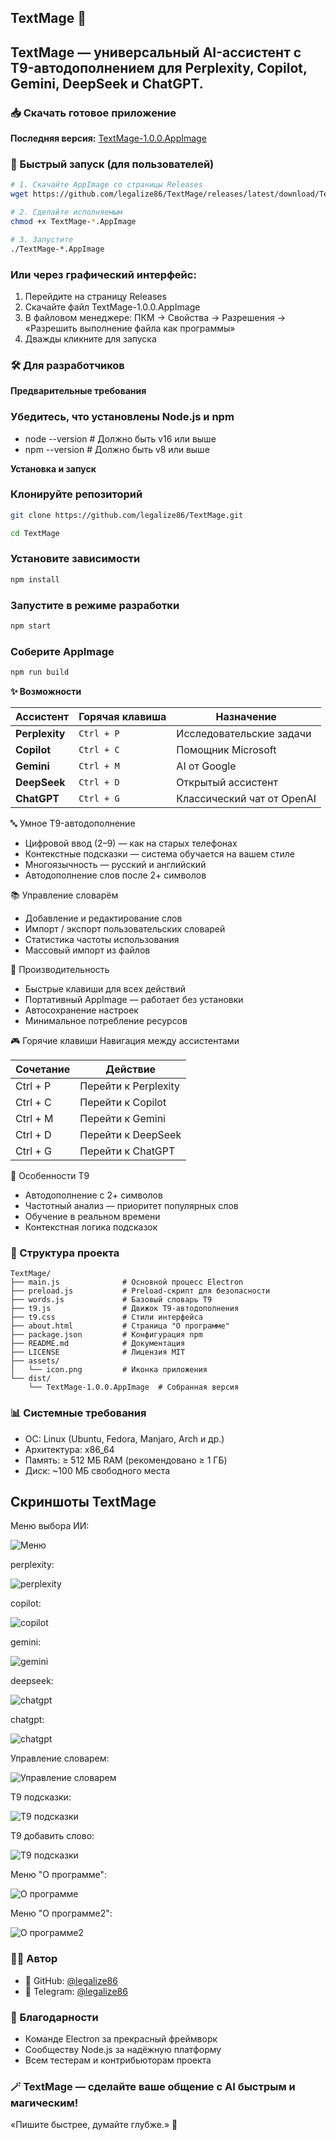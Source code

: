 ## TextMage 🔮
**TextMage** — универсальный AI-ассистент с T9-автодополнением для **Perplexity**, **Copilot**, **Gemini**, **DeepSeek** и **ChatGPT**.
---

### 📥 Скачать готовое приложение
**Последняя версия:** [TextMage-1.0.0.AppImage](https://github.com/legalize86/TextMage/releases/latest)

### 🚀 Быстрый запуск (для пользователей)
```bash
# 1. Скачайте AppImage со страницы Releases
wget https://github.com/legalize86/TextMage/releases/latest/download/TextMage-1.0.0.AppImage
```
```bash
# 2. Сделайте исполняемым
chmod +x TextMage-*.AppImage
```
```bash
# 3. Запустите
./TextMage-*.AppImage
```
### Или через графический интерфейс:

1. Перейдите на страницу Releases
2. Скачайте файл TextMage-1.0.0.AppImage
3. В файловом менеджере: ПКМ → Свойства → Разрешения → «Разрешить выполнение файла как программы»
4. Дважды кликните для запуска

### 🛠️ Для разработчиков
**Предварительные требования**
### Убедитесь, что установлены Node.js и npm
- node --version  # Должно быть v16 или выше
- npm --version   # Должно быть v8 или выше

**Установка и запуск**
### Клонируйте репозиторий
```bash
git clone https://github.com/legalize86/TextMage.git
```
```bash
cd TextMage
```
### Установите зависимости
```bash
npm install
```
### Запустите в режиме разработки
```bash
npm start
```
### Соберите AppImage
```bash
npm run build
```
**✨ Возможности**

| Ассистент      | Горячая клавиша | Назначение                 |
| -------------- | --------------- | -------------------------- |
| **Perplexity** | `Ctrl + P`      | Исследовательские задачи   |
| **Copilot**    | `Ctrl + C`      | Помощник Microsoft         |
| **Gemini**     | `Ctrl + M`      | AI от Google               |
| **DeepSeek**   | `Ctrl + D`      | Открытый ассистент         |
| **ChatGPT**    | `Ctrl + G`      | Классический чат от OpenAI |


🔤 Умное T9-автодополнение

- Цифровой ввод (2–9) — как на старых телефонах
- Контекстные подсказки — система обучается на вашем стиле
- Многоязычность — русский и английский
- Автодополнение слов после 2+ символов

📚 Управление словарём

- Добавление и редактирование слов
- Импорт / экспорт пользовательских словарей
- Статистика частоты использования
- Массовый импорт из файлов

🎯 Производительность

- Быстрые клавиши для всех действий
- Портативный AppImage — работает без установки
- Автосохранение настроек
- Минимальное потребление ресурсов

🎮 Горячие клавиши
Навигация между ассистентами

| Сочетание | Действие             |
| --------- | -------------------- |
| Ctrl + P  | Перейти к Perplexity |
| Ctrl + C  | Перейти к Copilot    |
| Ctrl + M  | Перейти к Gemini     |
| Ctrl + D  | Перейти к DeepSeek   |
| Ctrl + G  | Перейти к ChatGPT    |

🔮 Особенности T9

- Автодополнение с 2+ символов
- Частотный анализ — приоритет популярных слов
- Обучение в реальном времени
- Контекстная логика подсказок

### 📁 Структура проекта

```text
TextMage/
├── main.js              # Основной процесс Electron
├── preload.js           # Preload-скрипт для безопасности
├── words.js             # Базовый словарь T9
├── t9.js                # Движок T9-автодополнения
├── t9.css               # Стили интерфейса
├── about.html           # Страница "О программе"
├── package.json         # Конфигурация npm
├── README.md            # Документация
├── LICENSE              # Лицензия MIT
├── assets/
│   └── icon.png         # Иконка приложения
└── dist/
    └── TextMage-1.0.0.AppImage  # Собранная версия
```

### 📊 Системные требования

- ОС: Linux (Ubuntu, Fedora, Manjaro, Arch и др.)
- Архитектура: x86_64
- Память: ≥ 512 МБ RAM (рекомендовано ≥ 1 ГБ)
- Диск: ~100 МБ свободного места

## Скриншоты TextMage

Меню выбора ИИ:

![Меню](assets/screenshots/menu.png)

perplexity:

![perplexity](assets/screenshots/perplexity.png)

copilot:

![copilot](assets/screenshots/copilot.png)

gemini:

![gemini](assets/screenshots/gemini.png)

deepseek:

![chatgpt](assets/screenshots/deepseek.png)

chatgpt:

![chatgpt](assets/screenshots/chatgpt.png)

Управление словарем:

![Управление словарем](assets/screenshots/dictionary_manager.png)

T9 подсказки:

![T9 подсказки](assets/screenshots/t9_top_bar.png)

T9 добавить слово:

![T9 подсказки](assets/screenshots/t9_add_word.png)

Меню "О программе":

![О программе](assets/screenshots/about.png)

Меню "О программе2":

![О программе2](assets/screenshots/about2.png)

### 👨‍💻 Автор

- 🔗 GitHub: [@legalize86](https://github.com/legalize86)
- 📲 Telegram: [@legalize86](https://t.me/legalize86)

### 🙏 Благодарности

- Команде Electron за прекрасный фреймворк
- Сообществу Node.js за надёжную платформу
- Всем тестерам и контрибьюторам проекта

### 🪄 TextMage — сделайте ваше общение с AI быстрым и магическим!

«Пишите быстрее, думайте глубже.» 🚀

